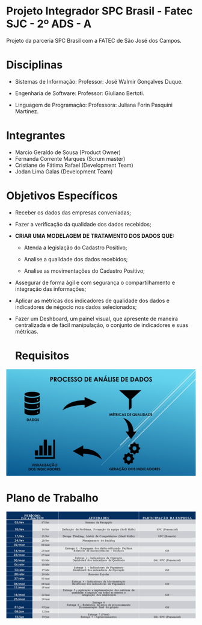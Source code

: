 # Projeto Integrador SPC Brasil - Fatec SJC - 2º ADS - A
Projeto da parceria SPC Brasil com a FATEC de São José dos Campos. 

# Disciplinas

* Sistemas de Informação: Professor: José Walmir Gonçalves Duque.

* Engenharia de Software: Professor: Giuliano Bertoti.

* Linguagem de Programação: Professora: Juliana Forin Pasquini Martinez.

# Integrantes 
* Marcio Geraldo de Sousa (Product Owner)
* Fernanda Corrente Marques (Scrum master)
* Cristiane de Fátima Rafael (Development Team)
* Jodan Lima Galas (Development Team)

# Objetivos Específicos 

* Receber os dados das empresas conveniadas;

* Fazer a verificação da qualidade dos dados recebidos;

* **CRIAR UMA MODELAGEM DE TRATAMENTO DOS DADOS QUE:**

    * Atenda a legislação do Cadastro Positivo;

    * Analise a qualidade dos dados recebidos;

    * Analise as movimentações do Cadastro Positivo;
 
* Assegurar de forma ágil e com segurança o compartilhamento e integração das informações;

* Aplicar as métricas dos indicadores de qualidade dos dados e indicadores de négocio nos dados selecionados;

* Fazer um Deshboard, um painel visual, que apresente de maneira centralizada e de fácil manipulação,
o conjunto de indicadores e suas métricas.


   # Requisitos
![](/imagens/requisitos.jpg)

# Plano de Trabalho
![](/imagens/plano.jpg)
